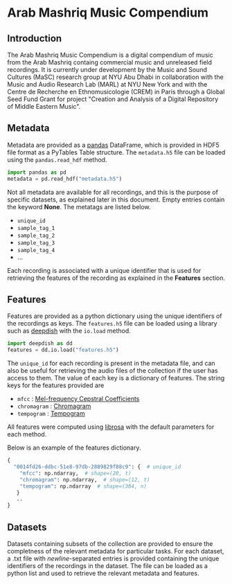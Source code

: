 # Arab Mashriq Music Compendium

## Introduction

The Arab Mashriq Music Compendium is a digital compendium of music from the Arab Mashriq containg commercial music and unreleased field recordings. It is currently under development by the Music and Sound Cultures (MaSC) research group at NYU Abu Dhabi in collaboration with the Music and Audio Research Lab (MARL) at NYU New York and with the Centre de Recherche en Ethnomusicologie (CREM) in Paris through a Global Seed Fund Grant for project "Creation and Analysis of a Digital Repository of Middle Eastern Music".

## Metadata

Metadata are provided as a [pandas](https://pandas.pydata.org/docs/) DataFrame, which is provided in HDF5 file format as a PyTables Table structure. The `metadata.h5` file can be loaded using the `pandas.read_hdf` method.
```python
import pandas as pd
metadata = pd.read_hdf("metadata.h5")
```

Not all metadata are available for all recordings, and this is the purpose of specific datasets, as explained later in this document. Empty entries contain the keyword **None**. The metatags are listed below.
* `unique_id`
* `sample_tag_1`
* `sample_tag_2`
* `sample_tag_3`
* `sample_tag_4`
*  ...

Each recording is associated with a unique identifier that is used for retrieving the features of the recording as explained in the **Features** section.

## Features

Features are provided as a python dictionary using the unique identifiers of the recordings as keys. The `features.h5` file can be loaded using a library such as [deepdish](https://deepdish.readthedocs.io/en/latest/) with the `io.load` method.
```python
import deepdish as dd
features = dd.io.load("features.h5")
```
The `unique_id` for each recording is present in the metadata file, and can also be useful for retrieving the audio files of the collection if the user has access to them. The value of each key is a dictionary of features. The string keys for the features provided are
* `mfcc` : [Mel-frequency Cepstral Coefficients](https://librosa.org/doc/main/generated/librosa.feature.mfcc.html)
* `chromagram` : [Chromagram](https://librosa.org/doc/main/generated/librosa.feature.chroma_stft.html)
* `tempogram` : [Tempogram](https://librosa.org/doc/main/generated/librosa.feature.tempogram.html)

All features were computed using [librosa](https://librosa.org/doc/main/index.html) with the default parameters for each method. 

Below is an example of the features dictionary.
```python
{
  "0014fd26-ddbc-51e8-97db-2889829f88c9": {  # unique_id
    "mfcc": np.ndarray,  # shape=(20, t)
    "chromagram": np.ndarray,  # shape=(12, t)
    "tempogram": np.ndarray  # shape=(384, n)
   }
   ..
}
```


## Datasets

Datasets containing subsets of the collection are provided to ensure the completness of the relevant metadata for particular tasks. For each dataset, a .txt file with <em>newline</em>-separated entries is provided containing the unique identifiers of the recordings in the dataset. The file can be loaded as a python list and used to retrieve the relevant metadata and features.







